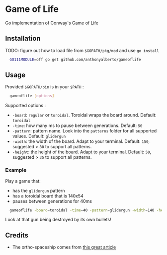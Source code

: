 # Game of Life
Go implementation of Conway's Game of Life

## Installation

TODO: figure out how to load file from `$GOPATH/pkg/mod` and use `go install`

```sh
  GO111MODULE=off go get github.com/anthonyalberto/gameoflife
```

## Usage

Provided `$GOPATH/bin` is in your `$PATH` :

```sh
  gameoflife [options]
```

Supported options :

- `-board`: `regular` or `toroidal`. Toroidal wraps the board around. Default: `toroidal`
- `-time`: how many ms to pause between generations. Default: `50`
- `-pattern`: pattern name. Look into the `patterns` folder for all supported values. Default: `glidergun`
- `-width`: the width of the board. Adapt to your terminal. Default: `150`, suggested > `80` to support all patterns.
- `-height`: the height of the board. Adapt to your terminal. Default: `50`, suggested > `35` to support all patterns.

### Example

Play a game that:

- has the `glidergun` pattern
- has a toroidal board that is 140x54
- pauses between generations for 40ms

```sh
  gameoflife -board=toroidal -time=40 -pattern=glidergun -width=140 -height=54
```

Look at that gun being destroyed by its own bullets!

## Credits

- The ortho-spaceship comes from [this great article](https://niginsblog.wordpress.com/2016/03/07/new-spaceship-speed-in-conways-game-of-life/)
